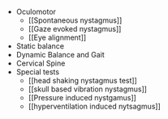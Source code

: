 - Oculomotor
	- [[Spontaneous nystagmus]]
	- [[Gaze evoked nystagmus]]
	- [[Eye alignment]]
- Static balance
- Dynamic Balance and Gait
- Cervical Spine
- Special tests
	- [[head shaking nystagmus test]]
	- [[skull based vibration nystagmus]]
	- [[Pressure induced nystgamus]]
	- [[hyperventilation induced nytsagmus]]